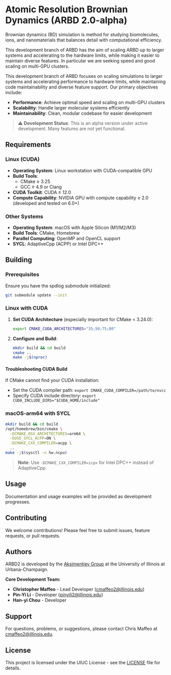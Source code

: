 # Atomic Resolution Brownian Dynamics (ARBD 2.0-alpha)

Brownian dynamics (BD) simulation is method for studying biomolecules,
ions, and nanomaterials that balances detail with computational
efficiency.

This development branch of ARBD has the aim of scaling ARBD up to
larger systems and accelerating to the hardware limits, while making
it easier to maintain diverse features. In particular we are seeking
speed and good scaling on multi-GPU clusters.


This development branch of ARBD focuses on scaling simulations to larger systems and accelerating performance to hardware limits, while maintaining code maintainability and diverse feature support. Our primary objectives include:

- **Performance**: Achieve optimal speed and scaling on multi-GPU clusters
- **Scalability**: Handle larger molecular systems efficiently
- **Maintainability**: Clean, modular codebase for easier development

> ⚠️ **Development Status**: This is an alpha version under active development. Many features are not yet functional.

## Requirements

### Linux (CUDA)
- **Operating System**: Linux workstation with CUDA-compatible GPU
- **Build Tools**: 
  - CMake ≥ 3.25
  - GCC ≥ 4.9 or Clang
- **CUDA Toolkit**: CUDA ≥ 12.0
- **Compute Capability**: NVIDIA GPU with compute capability ≥ 2.0 (developed and tested on 6.0+)

### Other Systems
- **Operating System**: macOS with Apple Silicon (M1/M2/M3)
- **Build Tools**: CMake, Homebrew
- **Parallel Computing**: OpenMP and OpenCL support
- **SYCL**: AdaptiveCpp (ACPP) or Intel DPC++

## Building

### Prerequisites

Ensure you have the spdlog submodule initialized:
```bash
git submodule update --init
```

### Linux with CUDA

1. **Set CUDA Architecture** (especially important for CMake < 3.24.0):
   ```bash
   export CMAKE_CUDA_ARCHITECTURES="35;50;75;80"
   ```

2. **Configure and Build**:
   ```bash
   mkdir build && cd build
   cmake ..
   make -j$(nproc)
   ```

#### Troubleshooting CUDA Build

If CMake cannot find your CUDA installation:
- Set the CUDA compiler path: `export CMAKE_CUDA_COMPILER=/path/to/nvcc`
- Specify CUDA include directory: `export CUDA_INCLUDE_DIRS="$CUDA_HOME/include"`

### macOS-arm64 with SYCL

```bash
mkdir build && cd build
/opt/homebrew/bin/cmake \
  -DCMAKE_OSX_ARCHITECTURES=arm64 \
  -DUSE_SYCL_ACPP=ON \
  -DCMAKE_CXX_COMPILER=acpp \
  ..
make -j$(sysctl -n hw.ncpu)
```

> **Note**: Use `-DCMAKE_CXX_COMPILER=icpx` for Intel DPC++ instead of AdaptiveCpp.

## Usage

Documentation and usage examples will be provided as development progresses.

## Contributing

We welcome contributions! Please feel free to submit issues, feature requests, or pull requests.

## Authors

ARBD2 is developed by the [Aksimentiev Group](http://bionano.physics.illinois.edu) at the University of Illinois at Urbana-Champaign.

**Core Development Team:**
- **Christopher Maffeo** - Lead Developer ([cmaffeo2@illinois.edu](mailto:cmaffeo2@illinois.edu))
- **Pin-Yi Li** - Developer ([pinyili2@illinois.edu](mailto:pinyili2@illinois.edu))
- **Han-yi Chou** - Developer

## Support

For questions, problems, or suggestions, please contact Chris Maffeo at [cmaffeo2@illinois.edu](mailto:cmaffeo2@illinois.edu).

## License

This project is licensed under the UIUC License - see the [LICENSE](LICENSE) file for details.
